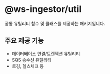 # @ws-ingestor/util

공통 유틸리티 함수 및 클래스를 제공하는 패키지입니다.

## 주요 제공 기능

- 데이터베이스 연결/트랜잭션 유틸리티
- SQS 송수신 유틸리티
- 로깅, 헬스체크 등
